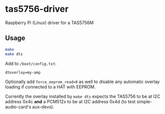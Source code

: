 # tas5756-driver
Raspberry Pi (Linux) driver for a TAS5756M

## Usage

```sh
make
make dts
```

Add to `/boot/config.txt`:

```
dtoverlay=my-amp
```

Optionally add `force_eeprom_read=0` as well to disable any automatic overlay loading if connected to a HAT with EEPROM.

Currently the overlay installed by `make dts` expects the TAS5756 to be at I2C address 0x4c **and** a PCM512x to be at I2C address 0x4d (to test simple-audio-card's aux-devs).
